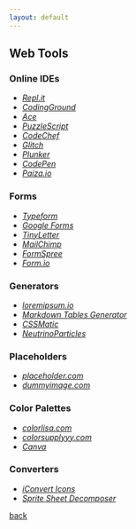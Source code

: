 ```yaml
---
layout: default
---
```


## Web Tools

### Online IDEs

* _[Repl.it](https://repl.it/languages)_
* _[CodingGround](http://www.tutorialspoint.com/codingground.htm)_
* _[Ace](https://ace.c9.io/)_
* _[PuzzleScript](https://www.puzzlescript.net/)_
* _[CodeChef](https://www.codechef.com/ide)_
* _[Glitch](https://glitch.com/)_
* _[Plunker](https://plnkr.co/)_
* _[CodePen](https://codepen.io/)_
* _[Paiza.io](https://paiza.io/en)_

### Forms

* _[Typeform](https://www.typeform.com/)_
* _[Google Forms](https://www.google.it/intl/it/forms/about/)_
* _[TinyLetter](https://www.tinyletter.com/)_
* _[MailChimp](https://mailchimp.com/)_
* _[FormSpree](https://formspree.io/)_
* _[Form.io](https://form.io/#/)_

### Generators

* _[loremipsum.io](https://loremipsum.io/)_
* _[Markdown Tables Generator](http://www.tablesgenerator.com/markdown_tables)_
* _[CSSMatic](https://www.cssmatic.com/)_
* _[NeutrinoParticles](http://html5gamedevelopment.com/neutrinoparticles-an-editor-of-real-time-effects-based-on-particles/)_

### Placeholders

* _[placeholder.com](https://placeholder.com/)_
* _[dummyimage.com](https://dummyimage.com/)_

### Color Palettes

* _[colorlisa.com](http://www.colorlisa.com/)_
* _[colorsupplyyy.com](http://colorsupplyyy.com/)_
* _[Canva](https://www.canva.com/colors/)_

### Converters

* _[iConvert Icons](https://iconverticons.com/online/)_
* _[Sprite Sheet Decomposer](https://jmsliu.com/products/sprite-sheet-decomposer/decomposer.php)_

[back](../)